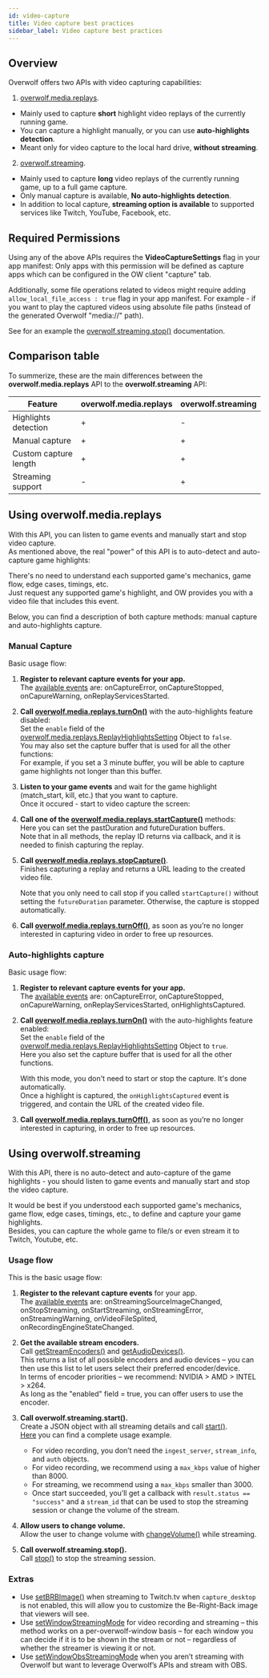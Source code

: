 ```yaml
---
id: video-capture
title: Video capture best practices
sidebar_label: Video capture best practices
---
```


## Overview

Overwolf offers two APIs with video capturing capabilities:  

1. [overwolf.media.replays](../api/overwolf-media-replays).
  * Mainly used to capture **short** highlight video replays of the currently running game.
  * You can capture a highlight manually, or you can use **auto-highlights detection**.
  * Meant only for video capture to the local hard drive, **without streaming**.

2. [overwolf.streaming](../api/overwolf-streaming).
  * Mainly used to capture **long** video replays of the currently running game, up to a full game capture.
  * Only manual capture is available, **No auto-highlights detection**.
  * In addition to local capture, **streaming option is available** to supported services like Twitch, YouTube, Facebook, etc.

## Required Permissions

Using any of the above APIs requires the **VideoCaptureSettings** flag in your app manifest: Only apps with this permission will be defined as capture apps which can be configured in the OW client "capture" tab.

Additionally, some file operations related to videos might require adding `allow_local_file_access : true` flag in your app manifest.
For example - if you want to play the captured videos using absolute file paths (instead of the generated Overwolf "media://" path).

See for an example the [overwolf.streaming.stop()](../api/overwolf-streaming#stopstreamid-callback) documentation.

## Comparison table

To summerize, these are the main differences between the **overwolf.media.replays** API to the **overwolf.streaming** API:

Feature                | overwolf.media.replays   | overwolf.streaming             | 
---------------------- | -------------------------| ------------------------------ |
Highlights detection   | +                        | -                              |     
Manual capture         | +                        | +                              |     
Custom capture length  | +                        | +                              |     
Streaming support      | -                        | +                              |     

## Using overwolf.media.replays

With this API, you can listen to game events and manually start and stop video capture.  
As mentioned above, the real "power" of this API is to auto-detect and auto-capture game highlights:  

There's no need to understand each supported game's mechanics, game flow, edge cases, timings, etc.  
Just request any supported game's highlight, and OW provides you with a video file that includes this event.

Below, you can find a description of both capture methods: manual capture and auto-highlights capture.

### Manual Capture

Basic usage flow:

1. **Register to relevant capture events for your app.**  
   The [available events](../api/overwolf-media-replays#events-reference) are: onCaptureError, onCaptureStopped, onCapureWarning, onReplayServicesStarted.

2. **Call [overwolf.media.replays.turnOn()](../api/overwolf-media-replays#turnonparameters-callback)** with the auto-highlights feature disabled:  
   Set the `enable` field of the [overwolf.media.replays.ReplayHighlightsSetting](../api/overwolf-media-replays#replayhighlightssetting-object) Object to `false`.  
   You may also set the capture buffer that is used for all the other functions:  
   For example, if you set a 3 minute buffer, you will be able to capture game highlights not longer than this buffer.

3. **Listen to your game events** and wait for the game highlight (match_start, kill, etc.) that you want to capture.  
   Once it occured - start to video capture the screen:

4. **Call one of the [overwolf.media.replays.startCapture()](../api/overwolf-media-replays#startcapturereplaytype-pastduration-callback)** methods:  
   Here you can set the pastDuration and futureDuration buffers.  
   Note that in all methods, the replay ID returns via callback, and it is needed to finish capturing the replay.

5. **Call [overwolf.media.replays.stopCapture()](../api/overwolf-media-replays#stopcapturereplaytype-replayid-callback)**.  
   Finishes capturing a replay and returns a URL leading to the created video file.  

   Note that you only need to call stop if you called `startCapture()` without setting the `futureDuration` parameter. Otherwise, the capture is stopped automatically.


6. **Call [overwolf.media.replays.turnOff()](../api/overwolf-media-replays#turnoffcallback)**, as soon as you’re no longer interested in capturing video in order to free up resources.

### Auto-highlights capture

Basic usage flow:

1. **Register to relevant capture events for your app.**  
   The [available events](../api/overwolf-media-replays#events-reference) are: onCaptureError, onCaptureStopped, onCapureWarning, onReplayServicesStarted, onHighlightsCaptured.

2. **Call [overwolf.media.replays.turnOn()](../api/overwolf-media-replays#turnonparameters-callback)** with the auto-highlights feature enabled:  
   Set the `enable` field of the [overwolf.media.replays.ReplayHighlightsSetting](../api/overwolf-media-replays#replayhighlightssetting-object) Object to `true`.  
   Here you also set the capture buffer that is used for all the other functions.  

   With this mode, you don't need to start or stop the capture. It's done automatically.  
   Once a highlight is captured, the `onHighlightsCaptured` event is triggered, and contain the URL of the created video file.

3. **Call [overwolf.media.replays.turnOff()](../api/overwolf-media-replays#turnoffcallback)**, as soon as you’re no longer interested in capturing, in order to free up resources.

## Using overwolf.streaming

With this API, there is no auto-detect and auto-capture of the game highlights - you should listen to game events and manually start and stop the video capture.  

It would be best if you understood each supported game's mechanics, game flow, edge cases, timings, etc., to define and capture your game highlights.  
Besides, you can capture the whole game to file/s or even stream it to  Twitch, Youtube, etc. 

### Usage flow

This is the basic usage flow:

1. **Register to the relevant capture events** for your app.  
The [available events](../api/overwolf-streaming#events-reference) are: onStreamingSourceImageChanged, onStopStreaming, onStartStreaming, onStreamingError, onStreamingWarning, onVideoFileSplited, onRecordingEngineStateChanged.

2. **Get the available stream encoders.**  
  Call [getStreamEncoders()](../api/overwolf-streaming#getstreamencoderscallback) and [getAudioDevices()](../api/overwolf-streaming#getaudiodevicescallback).  
  This returns a list of all possible encoders and audio devices – you can then use this list to let users select their preferred encoder/device.  
  In terms of encoder priorities – we recommend: NVIDIA > AMD > INTEL > x264.  
  As long as the "enabled" field = true, you can offer users to use the encoder.

3. **Call overwolf.streaming.start().**  
   Create a JSON object with all streaming details and call [start()](../api/overwolf-streaming#startsettings-callback).  
   [Here](../api/overwolf-streaming#usage-example) you can find a complete usage example.
   * For video recording, you don’t need the `ingest_server`, `stream_info`, and `auth` objects.
   * For video recording, we recommend using a `max_kbps` value of higher than 8000.
   * For streaming, we recommend using a `max_kbps` smaller than 3000.
   * Once start succeeded, you’ll get a callback with `result.status == "success"` and a `stream_id` that can be used to stop the streaming session or change the volume of the stream.

4. **Allow users to change volume.**  
  Allow the user to change volume with [changeVolume()](../api/overwolf-streaming#changevolumestreamid-audiooptions-callback) while streaming.

5. **Call overwolf.streaming.stop().**  
  Call [stop()](../api/overwolf-streaming#stopstreamid-callback) to stop the streaming session.

### Extras

* Use [setBRBImage()](../api/overwolf-streaming#setbrbimagestreamid-image-backgroundcolor-callback) when streaming to Twitch.tv when `capture_desktop` is not enabled, this will allow you to customize the Be-Right-Back image that viewers will see.
* Use [setWindowStreamingMode](../api/overwolf-streaming#setwindowstreamingmodewindowid-streamingmode-callback) for video recording and streaming – this method works on a per-overwolf-window basis – for each window you can decide if it is to be shown in the stream or not – regardless of whether the streamer is viewing it or not.
* Use [setWindowObsStreamingMode](../api/overwolf-streaming#setwindowobsstreamingmodewindowid-obsstreamingmode-callback) when you aren’t streaming with Overwolf but want to leverage Overwolf’s APIs and stream with OBS.

